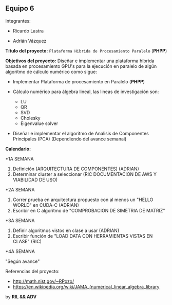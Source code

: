 ## Equipo 6

Integrantes:

* Ricardo Lastra

* Adrián Vázquez

__Título del proyecto:__ `Plataforma Hibrida de Procesamiento Paralelo` (**PHPP**) 

__Objetivos del proyecto:__ Diseñar e implementar una plataforma hibrida basada en procesamiento GPU's para la ejecución en paralelo de algún algoritmo de cálculo numérico como sigue:

* Implementar Plataforma de procesamiento en Paralelo (**PHPP**)
* Cálculo numérico para álgebra lineal, las lineas de investigación son: 
	* LU
	* QR
	* SVD
	* Cholesky
	* Eigenvalue solver 	

* Diseñar e implementar el algoritmo de Analisis de Componentes Principales (PCA) (Dependiendo del avance semanal)

__Calendario:__ 

*1A SEMANA
1. Definición (ARQUITECTURA DE COMPONENTES) (ADRIAN)
2. Determinar cluster a seleccionar  (RIC DOCUMENTACION DE AWS Y VIABILIDAD DE USO)	

*2A SEMANA
1. Correr prueba en arquitectura propuesto con al menos un  "HELLO WORLD" en CUDA-C (ADRIAN)
2. Escribir en C algoritmo de  "COMPROBACION DE SIMETRIA DE MATRIZ"

*3A SEMANA
1. Definir algoritmos vistos en clase a usar (ADRIAN)
3. Escribir función de "LOAD DATA CON HERRAMIENTAS VISTAS EN CLASE" (RIC)

*4A SEMANA

"Según avance"

Referencias del proyecto:

* http://math.nist.gov/~RPozo/
* https://en.wikipedia.org/wiki/JAMA_(numerical_linear_algebra_library

by __RIL && ADV__
